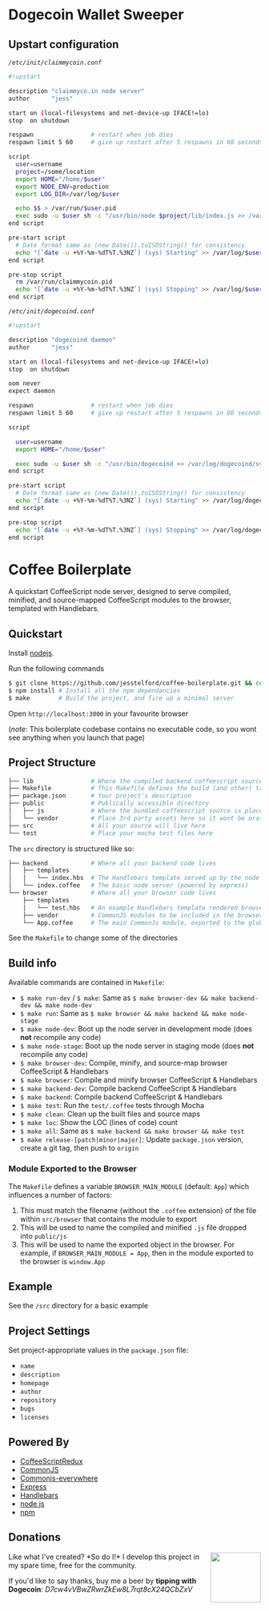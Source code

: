 # Dogecoin Wallet Sweeper

## Upstart configuration

*`/etc/init/claimmycoin.conf`*

```bash
#!upstart

description "claimmyco.in node server"
author      "jess"

start on (local-filesystems and net-device-up IFACE!=lo)
stop  on shutdown

respawn                # restart when job dies
respawn limit 5 60     # give up restart after 5 respawns in 60 seconds

script
  user=username
  project=/some/location
  export HOME="/home/$user"  
  export NODE_ENV=production
  export LOG_DIR=/var/log/$user

  echo $$ > /var/run/$user.pid
  exec sudo -u $user sh -c "/usr/bin/node $project/lib/index.js >> /var/log/$user/sys.log 2>&1"
end script

pre-start script
  # Date format same as (new Date()).toISOString() for consistency
  echo "[`date -u +%Y-%m-%dT%T.%3NZ`] (sys) Starting" >> /var/log/$user/sys.log
end script

pre-stop script
  rm /var/run/claimmycoin.pid
  echo "[`date -u +%Y-%m-%dT%T.%3NZ`] (sys) Stopping" >> /var/log/$user/sys.log
end script
```

*`/etc/init/dogecoind.conf`*

```bash
#!upstart

description "dogecoind daemon"
author      "jess"

start on (local-filesystems and net-device-up IFACE!=lo)
stop  on shutdown

oom never
expect daemon

respawn                # restart when job dies
respawn limit 5 60     # give up restart after 5 respawns in 60 seconds

script

  user=username
  export HOME="/home/$user"  

  exec sudo -u $user sh -c "/usr/bin/dogecoind >> /var/log/dogecoind/sys.log 2>&1"
end script

pre-start script
  # Date format same as (new Date()).toISOString() for consistency
  echo "[`date -u +%Y-%m-%dT%T.%3NZ`] (sys) Starting" >> /var/log/dogecoind/sys.log
end script

pre-stop script
  echo "[`date -u +%Y-%m-%dT%T.%3NZ`] (sys) Stopping" >> /var/log/dogecoind/sys.log
end script
```

# Coffee Boilerplate

A quickstart CoffeeScript node server, designed to serve compiled, minified, and source-mapped CoffeeScript modules to the browser, templated with Handlebars. 

## Quickstart

Install [nodejs](http://nodejs.org/download/).

Run the following commands

```bash
$ git clone https://github.com/jesstelford/coffee-boilerplate.git && cd coffee-boilerplace
$ npm install # Install all the npm dependancies
$ make        # Build the project, and fire up a minimal server
```

Open `http://localhost:3000` in your favourite browser

(*note*: This boilerplate codebase contains no executable code, so you wont see
anything when you launch that page)

## Project Structure

```bash
├── lib                # Where the compiled backend coffeescript source is placed after `make X`
├── Makefile           # This Makefile defines the build (and other) tasks (see below for more)
├── package.json       # Your project's description
├── public             # Publically accessible directory
│   ├── js             # Where the bundled coffeescript source is placed after `make X`
│   └── vendor         # Place 3rd party assets here so it wont be erased upon compile
├── src                # All your source will live here
└── test               # Place your mocha test files here
```

The `src` directory is structured like so:
```bash
├── backend            # Where all your backend code lives
│   ├── templates
│   │   └── index.hbs  # The Handlebars template served up by the node server
│   └── index.coffee   # The basic node server (powered by express)
└── browser            # Where all your browser code lives
    ├── templates
    │   └── test.hbs   # An example Handlebars template rendered browser-side
    ├── vendor         # CommonJS modules to be included in the browser bundle
    └── App.coffee     # The main CommonJs module, exported to the global namespace
```

See the `Makefile` to change some of the directories

## Build info

Available commands are contained in `Makefile`:

 * `$ make run-dev` / `$ make`: Same as `$ make browser-dev && make backend-dev && make node-dev`
 * `$ make run`: Same as `$ make browser && make backend && make node-stage`
 * `$ make node-dev`: Boot up the node server in development mode (does **not** recompile any code)
 * `$ make node-stage`: Boot up the node server in staging mode (does **not** recompile any code)
 * `$ make browser-dev`: Compile, minify, and source-map browser CoffeeScript & Handlebars
 * `$ make browser`: Compile and minify browser CoffeeScript & Handlebars
 * `$ make backend-dev`: Compile backend CoffeeScript & Handlebars
 * `$ make backend`: Compile backend CoffeeScript & Handlebars
 * `$ make test`: Run the `test/.coffee` tests through Mocha
 * `$ make clean`: Clean up the built files and source maps
 * `$ make loc`: Show the LOC (lines of code) count
 * `$ make all`: Same as `$ make backend && make browser && make test`
 * `$ make release-[patch|minor|major]`: Update `package.json` version, create a git tag, then push to `origin`

### Module Exported to the Browser

The `Makefile` defines a variable `BROWSER_MAIN_MODULE` (default: `App`) which influences a number of factors:

 1. This must match the filename (without the `.coffee` extension) of the file within `src/browser` that contains the module to export
 1. This will be used to name the compiled and minified `.js` file dropped into `public/js`
 1. This will be used to name the exported object in the browser. For example, if `BROWSER_MAIN_MODULE = App`, then in the module exported to the browser is `window.App`

## Example

See the `/src` directory for a basic example

## Project Settings

Set project-appropriate values in the `package.json` file:

 * `name`
 * `description`
 * `homepage`
 * `author`
 * `repository`
 * `bugs`
 * `licenses`

## Powered By

 * [CoffeeScriptRedux](https://github.com/michaelficarra/CoffeeScriptRedux)
 * [CommonJS](http://www.commonjs.org)
 * [Commonjs-everywhere](https://github.com/michaelficarra/commonjs-everywhere)
 * [Express](http://expressjs.com)
 * [Handlebars](http://handlebarsjs.com)
 * [node.js](http://nodejs.org)
 * [npm](https://npmjs.org)

## Donations

<img src="http://dogecoin.com/img/dogecoin-300.png" width=100 height=100 align=right />
Like what I've created? *So do I!* I develop this project in my spare time, free for the community.

If you'd like to say thanks, buy me a beer by **tipping with Dogecoin**: *D7cw4vVBwZRwrZkEw8L7rqt8cX24QCbZxV*

